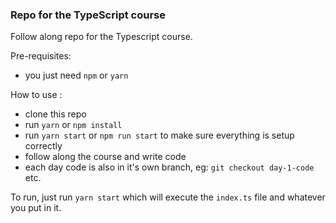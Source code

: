 ### Repo for the TypeScript course

Follow along repo for the Typescript course.

Pre-requisites:
 - you just need `npm` or `yarn`

How to use : 
 - clone this repo
 - run `yarn` or `npm install`
 - run `yarn start` or `npm run start` to make sure everything is setup correctly
 - follow along the course and write code
 - each day code is also in it's own branch, eg: `git checkout day-1-code` etc.


To run, just run `yarn start` which will execute the `index.ts` file and whatever you put in it.
